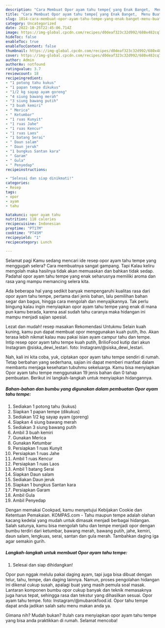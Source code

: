 ```yaml
---
description: "Cara Membuat Opor ayam tahu tempe{ yang Enak Banget,  Menu Buat lebaran"
title: "Cara Membuat Opor ayam tahu tempe{ yang Enak Banget,  Menu Buat lebaran"
slug: 1014-cara-membuat-opor-ayam-tahu-tempe-yang-enak-banget-menu-buat-lebaran
category: Uncategorized
date: 2022-10-25T22:45:06.714Z
image: https://img-global.cpcdn.com/recipes/d0deaf323c32d992/680x482cq70/opor-ayam-tahu-tempe-foto-resep-utama.jpg
hideToc: false
enableToc: true
enableTocContent: false
thumbnail: https://img-global.cpcdn.com/recipes/d0deaf323c32d992/680x482cq70/opor-ayam-tahu-tempe-foto-resep-utama.jpg
cover: https://img-global.cpcdn.com/recipes/d0deaf323c32d992/680x482cq70/opor-ayam-tahu-tempe-foto-resep-utama.jpg
author: Admin
authorAv: notfound
ratingvalue: 3.7
reviewcount: 18
recipeingredient:
- "1 potong tahu kukus"
- "1 papan tempe dikukus"
- "1/2 kg sayap ayam goreng"
- "4 siung bawang merah"
- "3 siung bawang putih"
- "3 buah kemiri"
- " Merica"
- " Ketumbar"
- "1 ruas Kunyit"
- "1 ruas Jahe"
- "1 ruas Kencur"
- "1 ruas Laos"
- "1 batang Serai"
- " Daun salam"
- " Daun jeruk"
- "1 bungkus Santan kara"
- " Garam"
- " Gula"
- " Penyedap"
recipeinstructions:

- "Selesai dan siap dinikmati!"
categories:
- Resep
tags:
- opor
- ayam
- tahu

katakunci: opor ayam tahu 
nutrition: 118 calories
recipecuisine: Indonesian
preptime: "PT17M"
cooktime: "PT45M"
recipeyield: "1"
recipecategory: Lunch

---
```



Selamat pagi Kamu sedang mencari ide resep opor ayam tahu tempe yang menggugah selera? Cara membuatnya sangat gampang. Tapi Kalau keliru mengolah maka hasilnya tidak akan memuaskan dan bahkan tidak sedap. Padahal opor ayam tahu tempe yang enak seharusnya memiliki aroma dan rasa yang mampu memancing selera kita.


Ada beberapa hal yang sedikit banyak mempengaruhi kualitas rasa dari opor ayam tahu tempe, pertama dari jenis bahan, lalu pemilihan bahan segar dan bagus, hingga cara mengolah dan menyajikannya. Tak perlu bingung kalau ingin menyiapkan opor ayam tahu tempe yang enak di mana pun kamu berada, karena asal sudah tahu caranya maka hidangan ini mampu menjadi sajian spesial.

Lezat dan mudah! resep masakan Rekomendasi Untukmu Selain kuah kuning, kamu pun dapat membuat opor menggunakan kuah putih, lho. Akan terasa lebih nikmat kalau mau pakai isian ayam campur tahu dan tempe. Intip resep opor ayam tahu tempe kuah putih, BrilioFood kutip dari akun Instagram @siska_dewi_lestari. foto: Instagram/@siska_dewi_lestari.


Nah, kali ini kita coba, yuk, ciptakan opor ayam tahu tempe sendiri di rumah. Tetap berbahan yang sederhana, sajian ini dapat memberi manfaat dalam membantu menjaga kesehatan tubuhmu sekeluarga. Kamu bisa menyiapkan Opor ayam tahu tempe menggunakan 19 jenis bahan dan 0 tahap pembuatan. Berikut ini langkah-langkah untuk menyiapkan hidangannya.

<!--inarticleads1-->

##### Bahan-bahan dan bumbu yang digunakan dalam pembuatan Opor ayam tahu tempe:

1. Sediakan 1 potong tahu (kukus)
1. Siapkan 1 papan tempe (dikukus)
1. Sediakan 1/2 kg sayap ayam (goreng)
1. Siapkan 4 siung bawang merah
1. Sediakan 3 siung bawang putih
1. Ambil 3 buah kemiri
1. Gunakan  Merica
1. Gunakan  Ketumbar
1. Persiapkan 1 ruas Kunyit
1. Persiapkan 1 ruas Jahe
1. Ambil 1 ruas Kencur
1. Persiapkan 1 ruas Laos
1. Ambil 1 batang Serai
1. Siapkan  Daun salam
1. Sediakan  Daun jeruk
1. Siapkan 1 bungkus Santan kara
1. Persiapkan  Garam
1. Ambil  Gula
1. Ambil  Penyedap


Dengan memakai Cookpad, kamu menyetujui Kebijakan Cookie dan Ketentuan Pemakaian. KOMPAS.com - Tahu maupun tempe adalah olahan kacang kedelai yang mudah untuk dimasak menjadi berbagai hidangan. Salah satunya, kamu bisa mengolah tahu dan tempe menjadi opor dengan bumbu terdiri dari ketumbar, bawang merah, bawang putih, jahe, kemiri, daun salam, lengkuas, serai, santan dan gula merah. Tambahkan daging iga agar semakin gurih. 

<!--inarticleads2-->

##### Langkah-langkah untuk membuat Opor ayam tahu tempe:


1. Selesai dan siap dihidangkan!

Opor pun nggak melulu pakai daging ayam, tapi juga bisa dibuat dengan telur, tahu, tempe, dan daging lainnya. Namun, proses pengolahan hidangan ini dikenal cukup susah, apalagi buat yang masih pemula soal masak. Lantaran komponen bumbu opor cukup banyak dan teknik memasaknya juga harus tepat, sehingga rasa dan tekstur yang dihasilkan sesuai. Opor ayam tahu tempe. foto: Instagram/@mubarokfood.id. Opor tahu tempe dapat anda jadikan salah satu menu makan anda ya. 

Gimana nih? Mudah bukan? Itulah cara menyiapkan opor ayam tahu tempe yang bisa anda praktikkan di rumah. Selamat mencoba!
